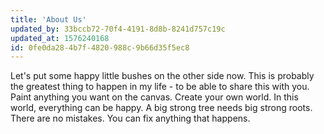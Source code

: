 ```yaml
---
title: 'About Us'
updated_by: 33bccb72-70f4-4191-8d8b-8241d757c19c
updated_at: 1576240168
id: 0fe0da28-4b7f-4820-988c-9b66d35f5ec8
---
```

Let's put some happy little bushes on the other side now. This is probably the greatest thing to happen in my life - to be able to share this with you. Paint anything you want on the canvas. Create your own world. In this world, everything can be happy. A big strong tree needs big strong roots. There are no mistakes. You can fix anything that happens.